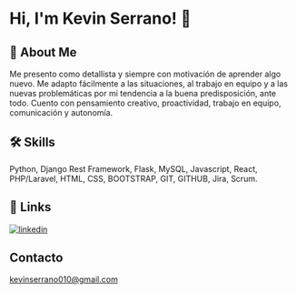 # Hi, I'm Kevin Serrano! 👋


## 🚀 About Me
Me presento como detallista y siempre con motivación de aprender algo nuevo. Me adapto fácilmente a las situaciones, al trabajo en equipo y a
las nuevas problemáticas por mi tendencia a la buena predisposición, ante todo.
Cuento con pensamiento creativo, proactividad, trabajo en equipo, comunicación y autonomía.

## 🛠 Skills
Python, Django Rest Framework, Flask, MySQL, Javascript, React, PHP/Laravel, HTML, CSS, BOOTSTRAP, GIT, GITHUB, Jira, Scrum.


## 🔗 Links
[![linkedin](https://img.shields.io/badge/linkedin-0A66C2?style=for-the-badge&logo=linkedin&logoColor=white)](https://www.linkedin.com/in/kevin-serrano-86711a231/)


## Contacto

kevinserrano010@gmail.com
